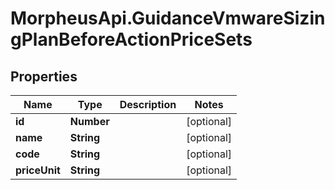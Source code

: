 # MorpheusApi.GuidanceVmwareSizingPlanBeforeActionPriceSets

## Properties

Name | Type | Description | Notes
------------ | ------------- | ------------- | -------------
**id** | **Number** |  | [optional] 
**name** | **String** |  | [optional] 
**code** | **String** |  | [optional] 
**priceUnit** | **String** |  | [optional] 



